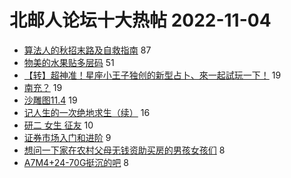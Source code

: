 # 北邮人论坛十大热帖 2022-11-04

- [算法人的秋招末路及自救指南](https://bbs.byr.cn/article/Job/2174701) 87
- [物美的水果贴多层码](https://bbs.byr.cn/article/Food/522262) 51
- [【转】超神准！星座小王子独创的新型占卜、來一起試玩一下！](https://bbs.byr.cn/article/Constellations/326533) 19
- [南充？](https://bbs.byr.cn/article/Sichuan/238348) 19
- [沙雕图11.4](https://bbs.byr.cn/article/Picture/3332351) 19
- [记人生的一次绝地求生（续）](https://bbs.byr.cn/article/WorkLife/1192811) 16
- [研二 女生 征友](https://bbs.byr.cn/article/Friends/2032416) 10
- [证券市场入门和进阶](https://bbs.byr.cn/article/Financial/82160) 9
- [想问一下家在农村父母无钱资助买房的男孩女孩们](https://bbs.byr.cn/article/Talking/6369228) 8
- [A7M4+24-70G挺沉的吧](https://bbs.byr.cn/article/Photo/274242) 8


